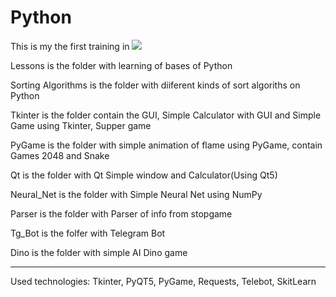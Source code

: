 # Python

This is my the first training in  [![](https://img.shields.io/badge/Python-3776AB?style=for-the-badge&logo=python&logoColor=white)](Python/)

Lessons is the folder with learning of bases of Python

Sorting Algorithms is the folder with diiferent kinds of sort algoriths on Python

Tkinter is the folder contain the GUI, Simple Calculator with GUI and Simple Game using Tkinter, Supper game

PyGame is the folder with simple animation of flame using PyGame, contain Games 2048 and Snake

Qt is the folder with Qt Simple window and Calculator(Using Qt5)

Neural_Net is the folder with Simple Neural Net using NumPy

Parser is the folder with Parser of info from stopgame

Tg_Bot is the folfer with Telegram Bot

Dino is the folder with simple AI Dino game 

-----------------------------------------------------------------------
Used technologies: Tkinter, PyQT5, PyGame, Requests, Telebot, SkitLearn
